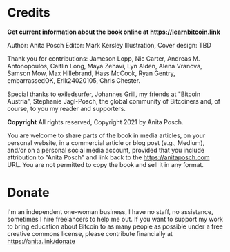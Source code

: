 # Credits

**Get current information about the book online at https://learnbitcoin.link**

Author: Anita Posch
Editor: Mark Kersley
Illustration, Cover design: TBD

Thank you for contributions:
Jameson Lopp, Nic Carter, Andreas M. Antonopoulos, Caitlin Long, Maya Zehavi, Lyn Alden, Alena Vranova, Samson Mow, Max Hillebrand, Hass McCook, Ryan Gentry, embarrassedOK, Erik24020105, Chris Chester.

Special thanks to exiledsurfer, Johannes Grill, my friends at "Bitcoin Austria", Stephanie Jagl-Posch, the global community of Bitcoiners and, of course, to you my reader and supporters.

**Copyright**
All rights reserved, Copyright 2021 by Anita Posch.

You are welcome to share parts of the book in media articles, on your personal website, in a commercial article or blog post (e.g., Medium), and/or on a personal social media account, provided that you include attribution to "Anita Posch" and link back to the https://anitaposch.com URL. You are not permitted to copy the book and sell it in any format.

# Donate
I'm an independent one-woman business, I have no staff, no assistance, sometimes I hire freelancers to help me out. If you want to support my work to bring education about Bitcoin to as many people as possible under a free creative commons license, please contribute financially at https://anita.link/donate





